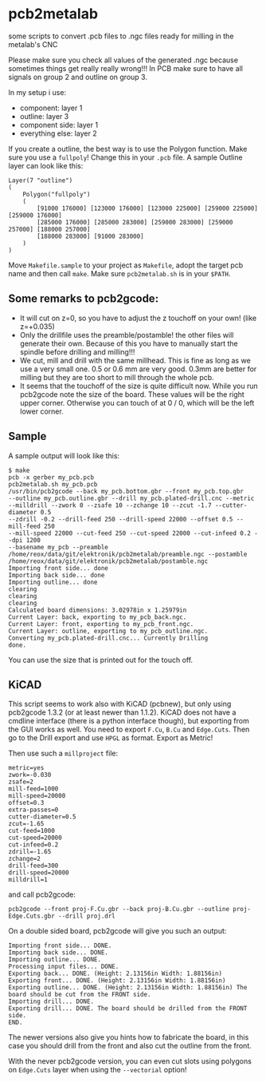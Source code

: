 pcb2metalab
===========

some scripts to convert .pcb files to .ngc files ready for milling in the metalab's CNC

Please make sure you check all values of the generated .ngc because sometimes things get really really wrong!!!
In PCB make sure to have all signals on group 2 and outline on group 3.

In my setup i use:

* component: layer 1
* outline: layer 3
* component side: layer 1
* everything else: layer 2

If you create a outline, the best way is to use the Polygon function. Make sure
you use a `fullpoly`! Change this in your `.pcb` file.
A sample Outline layer can look like this:
```
Layer(7 "outline")
(
	Polygon("fullpoly")
	(
		[91000 176000] [123000 176000] [123000 225000] [259000 225000] [259000 176000] 
		[285000 176000] [285000 283000] [259000 283000] [259000 257000] [188000 257000] 
		[188000 283000] [91000 283000] 
	)
)
```

Move `Makefile.sample` to your project as `Makefile`, adopt the target pcb name and then call
`make`.
Make sure `pcb2metalab.sh` is in your `$PATH`.

Some remarks to pcb2gcode:
--------------------------

* It will cut on z=0, so you have to adjust the z touchoff
  on your own! (like z=+0.035)
* Only the drillfile uses the preamble/postamble! 
  the other files will generate their own.
  Because of this you have to manually start the spindle 
  before drilling and milling!!!
* We cut, mill and drill with the same millhead.
  This is fine as long as we use a very small one. 0.5 or 0.6
  mm are very good. 0.3mm are better for milling but they are
  too short to mill through the whole pcb.
* It seems that the touchoff of the size is quite difficult now.
  While you run pcb2gcode note the size of the board. 
  These values will be the right upper corner.
  Otherwise you can touch of at 0 / 0, which will be
  the left lower corner.

Sample
------

A sample output will look like this:

```
$ make
pcb -x gerber my_pcb.pcb
pcb2metalab.sh my_pcb.pcb
/usr/bin/pcb2gcode --back my_pcb.bottom.gbr --front my_pcb.top.gbr
--outline my_pcb.outline.gbr --drill my_pcb.plated-drill.cnc --metric
--milldrill --zwork 0 --zsafe 10 --zchange 10 --zcut -1.7 --cutter-diameter 0.5
--zdrill -0.2 --drill-feed 250 --drill-speed 22000 --offset 0.5 --mill-feed 250
--mill-speed 22000 --cut-feed 250 --cut-speed 22000 --cut-infeed 0.2 --dpi 1200
--basename my_pcb --preamble
/home/reox/data/git/elektronik/pcb2metalab/preamble.ngc --postamble
/home/reox/data/git/elektronik/pcb2metalab/postamble.ngc
Importing front side... done
Importing back side... done
Importing outline... done
clearing
clearing
clearing
Calculated board dimensions: 3.02978in x 1.25979in
Current Layer: back, exporting to my_pcb_back.ngc.
Current Layer: front, exporting to my_pcb_front.ngc.
Current Layer: outline, exporting to my_pcb_outline.ngc.
Converting my_pcb.plated-drill.cnc... Currently Drilling 
done.
```

You can use the size that is printed out for the touch off.


KiCAD
-----

This script seems to work also with KiCAD (pcbnew), but only using pcb2gcode
1.3.2 (or at least newer than 1.1.2).
KiCAD does not have a cmdline interface (there is a python interface though),
but exporting from the GUI works as well.
You need to export `F.Cu`, `B.Cu` and `Edge.Cuts`.
Then go to the Drill export and use `HPGL` as format. Export as Metric!

Then use such a `millproject` file:

```
metric=yes
zwork=-0.030
zsafe=2
mill-feed=1000
mill-speed=20000
offset=0.3
extra-passes=0
cutter-diameter=0.5
zcut=-1.65
cut-feed=1000
cut-speed=20000
cut-infeed=0.2
zdrill=-1.65
zchange=2
drill-feed=300
drill-speed=20000
milldrill=1
```

and call pcb2gcode:
```
pcb2gcode --front proj-F.Cu.gbr --back proj-B.Cu.gbr --outline proj-Edge.Cuts.gbr --drill proj.drl
```

On a double sided board, pcb2gcode will give you such an output:
```
Importing front side... DONE.
Importing back side... DONE.
Importing outline... DONE.
Processing input files... DONE.
Exporting back... DONE. (Height: 2.13156in Width: 1.88156in)
Exporting front... DONE. (Height: 2.13156in Width: 1.88156in)
Exporting outline... DONE. (Height: 2.13156in Width: 1.88156in) The board should be cut from the FRONT side.
Importing drill... DONE.
Exporting drill... DONE. The board should be drilled from the FRONT side.
END.
```

The newer versions also give you hints how to fabricate the board, in this case
you should drill from the front and also cut the outline from the front.

With the never pcb2gcode version, you can even cut slots using polygons on
`Edge.Cuts` layer when using the `--vectorial` option!
